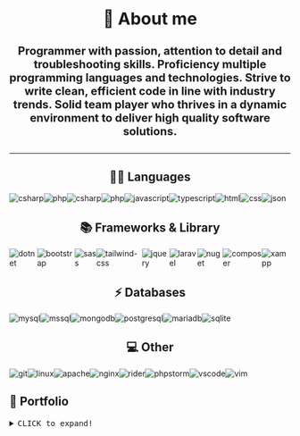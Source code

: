 <h1 style="text-align: center; font-size: 30px;">🚀 About me</h1>

<h4 style="font-size: 20px; text-align: center;">Programmer with passion, attention to detail and troubleshooting skills. Proficiency multiple programming languages and technologies. Strive to write clean, efficient code in line with industry trends. Solid team player who thrives in a dynamic environment to deliver high quality software solutions.</h4><hr>

<h2 style="text-align: center">👩‍💻 Languages</h2>

<div style="display: flex;">
<img src="https://img.shields.io/badge/C%23-239120?style=for-the-badge&logo=csharp&logoColor=white" alt="csharp">
<img src="https://img.shields.io/badge/PHP-777BB4?style=for-the-badge&logo=php&logoColor=white" alt="php">
<img src="https://img.shields.io/badge/C%23-239120?style=for-the-badge&logo=csharp&logoColor=white" alt="csharp"> <img src="https://img.shields.io/badge/PHP-777BB4?style=for-the-badge&logo=php&logoColor=white" alt="php">
<img src="https://img.shields.io/badge/JavaScript-323330?style=for-the-badge&logo=javascript&logoColor=F7DF1E" alt="javascript">
<img src="https://img.shields.io/badge/TypeScript-007ACC?style=for-the-badge&logo=typescript&logoColor=white" alt="typescript">
<img src="https://img.shields.io/badge/HTML5-E34F26?style=for-the-badge&logo=html5&logoColor=white" alt="html">
<img src="https://img.shields.io/badge/CSS3-1572B6?style=for-the-badge&logo=css3&logoColor=white" alt="css">
<img src="https://img.shields.io/badge/json-5E5C5C?style=for-the-badge&logo=json&logoColor=white" alt="json">
</div>

<h2 style="text-align: center">📚 Frameworks & Library</h2>

<div style="display: flex;">
<img src="https://img.shields.io/badge/.NET-512BD4?style=for-the-badge&logo=dotnet&logoColor=white" alt="dotnet">
<img src="https://img.shields.io/badge/Bootstrap-563D7C?style=for-the-badge&logo=bootstrap&logoColor=white" alt="bootstrap">
<img src="https://img.shields.io/badge/Sass-CC6699?style=for-the-badge&logo=sass&logoColor=white" alt="sass">
<img src="https://img.shields.io/badge/Tailwind_CSS-38B2AC?style=for-the-badge&logo=tailwind-css&logoColor=white" alt="tailwind-css">
<img src="https://img.shields.io/badge/jQuery-0769AD?style=for-the-badge&logo=jquery&logoColor=white" alt="jquery">
<img src="https://img.shields.io/badge/Laravel-FF2D20?style=for-the-badge&logo=laravel&logoColor=white" alt="laravel">
<img src="https://img.shields.io/badge/NuGet-004880?style=for-the-badge&logo=nuget&logoColor=white" alt="nuget">
<img src="https://img.shields.io/badge/Composer-885630?style=for-the-badge&logo=Composer&logoColor=white" alt="composer">
<img src="https://img.shields.io/badge/Xampp-F37623?style=for-the-badge&logo=xampp&logoColor=white" alt="xampp">
</div>


<h2 style="text-align: center">⚡ Databases</h2>

<div style="display: flex;">
<img src="https://img.shields.io/badge/MySQL-005C84?style=for-the-badge&logo=mysql&logoColor=white" alt="mysql">
<img src="https://img.shields.io/badge/Microsoft%20SQL%20Server-CC2927?style=for-the-badge&logo=microsoft%20sql%20server&logoColor=white" alt="mssql">
<img src="https://img.shields.io/badge/MongoDB-4EA94B?style=for-the-badge&logo=mongodb&logoColor=white" alt="mongodb">
<img src="https://img.shields.io/badge/PostgreSQL-316192?style=for-the-badge&logo=postgresql&logoColor=white" alt="postgresql">
<img src="https://img.shields.io/badge/MariaDB-003545?style=for-the-badge&logo=mariadb&logoColor=white" alt="mariadb">
<img src="https://img.shields.io/badge/Sqlite-003B57?style=for-the-badge&logo=sqlite&logoColor=white" alt="sqlite">
</div>

<h2 style="text-align: center">💻 Other</h2>

<div style="display: flex;">
<img src="https://img.shields.io/badge/GIT-E44C30?style=for-the-badge&logo=git&logoColor=white" alt="git">
<img src="https://img.shields.io/badge/Linux-FCC624?style=for-the-badge&logo=linux&logoColor=black" alt="linux">
<img src="https://img.shields.io/badge/Apache-D22128?style=for-the-badge&logo=Apache&logoColor=white" alt="apache">
<img src="https://img.shields.io/badge/Nginx-009639?style=for-the-badge&logo=nginx&logoColor=white" alt="nginx">
<img src="https://img.shields.io/badge/Rider-000000?style=for-the-badge&logo=Rider&logoColor=white" alt="rider">
<img src="https://camo.githubusercontent.com/03a9e5fb9d496218f40112087616f54d5f907d39fb33447808224a34b1a1e449/687474703a2f2f696d672e736869656c64732e696f2f62616467652f2d50485053746f726d2d3138313731373f7374796c653d666f722d7468652d6261646765266c6f676f3d70687073746f726d266c6f676f436f6c6f723d7768697465" alt="phpstorm">
<img src="https://img.shields.io/badge/VSCode-0078D4?style=for-the-badge&logo=visual%20studio%20code&logoColor=white" alt="vscode">
<img src="https://img.shields.io/badge/VIM-%2311AB00.svg?&style=for-the-badge&logo=vim&logoColor=white" alt="vim">
</div>


<h2>🧐 Portfolio</h2>

<details>

<summary><kbd><kbd>CLICK</kbd> to expand!</kbd></summary>

<h3><a href="https://github.com/A252dev/UFOPay">1. UFOPay</a></h3>
<blockquote>Banking system with the possibility of registration, authorization. It is possible to change your data, as well as replenish and convert currency. During conversion API is used to get the current exchange rate. At the moment the service is under development, but you can already try the demo version of the project: <a href="https://ufopay.io/">https://ufopay.io</a></blockquote><br>
<img src="https://img.shields.io/badge/C%23-239120?style=for-the-badge&logo=csharp&logoColor=white" alt="csharp"> <img src="https://img.shields.io/badge/.NET-512BD4?style=for-the-badge&logo=dotnet&logoColor=white" alt="dotnet">
<img src="https://img.shields.io/badge/jQuery-0769AD?style=for-the-badge&logo=jquery&logoColor=white" alt="jquery"> <img src="https://img.shields.io/badge/MySQL-005C84?style=for-the-badge&logo=mysql&logoColor=white" alt="mysql"> <img src="https://img.shields.io/badge/Nginx-009639?style=for-the-badge&logo=nginx&logoColor=white" alt="nginx"><br><img src="./src/img/ufopay_maket.png" alt="ufopay_maket">


<h3><a href="https://github.com/A252dev/Ebalo">2. Ebalo</a></h3>
<blockquote>Failed messenger with the ability to correspond between users. Although judging by its name it was designed for that. You can evaluate the alpha version of this "masterpiece" by clicking here: <a href="http://www.ebalo.org/">http://www.ebalo.org</a></blockquote><br>
<img src="https://img.shields.io/badge/PHP-777BB4?style=for-the-badge&logo=php&logoColor=white" alt="php"> <img src="https://img.shields.io/badge/Laravel-FF2D20?style=for-the-badge&logo=laravel&logoColor=white" alt="laravel"> <img src="https://img.shields.io/badge/MySQL-005C84?style=for-the-badge&logo=mysql&logoColor=white" alt="mysql"> <img src="https://img.shields.io/badge/Apache-D22128?style=for-the-badge&logo=Apache&logoColor=white" alt="apache"><br><img src="./src/img/ebalo_maket.png">

<h3><a href="https://github.com/A252dev/MailSorter">3. MailSorter</a></h3>
<blockquote>A script that takes data from a txt file and sorts it by keyword, e.g. outlook.com</blockquote><br>
<img src="https://img.shields.io/badge/C%23-239120?style=for-the-badge&logo=csharp&logoColor=white" alt="csharp"> <img src="https://img.shields.io/badge/Windows-0078D6?style=for-the-badge&logo=windows&logoColor=white" alt="windows">

<h3><a href="https://github.com/A252dev/DiamondStealer">4. DiamondStealer</a></h3>
<blockquote>Automated bot, server part and the stealer itself. It can scan and decrypt data from the following browsers: Firefox, Edge, Chrome and Opera.</blockquote><br>
<img src="https://img.shields.io/badge/C%23-239120?style=for-the-badge&logo=csharp&logoColor=white" alt="csharp"> <img src="https://img.shields.io/badge/Windows-0078D6?style=for-the-badge&logo=windows&logoColor=white" alt="windows"> <img src="https://img.shields.io/badge/Telegram-2CA5E0?style=for-the-badge&logo=telegram&logoColor=white" alt="telegram">

<h3><a href="https://github.com/A252dev/TGShop">5. TGShop</a></h3>
<blockquote>Automated bot store to sell your products. Product categories and automatic giveaway on purchase are present.</blockquote><br>
<img src="https://img.shields.io/badge/C%23-239120?style=for-the-badge&logo=csharp&logoColor=white" alt="csharp"> <img src="https://img.shields.io/badge/Telegram-2CA5E0?style=for-the-badge&logo=telegram&logoColor=white" alt="telegram"> <img src="https://img.shields.io/badge/MySQL-005C84?style=for-the-badge&logo=mysql&logoColor=white" alt="mysql">

<h3><a href="https://github.com/A252dev/BlazorUFO">6. BlazorUFO</a></h3>
<blockquote>Displayed part of my UFOPay project.</blockquote><br>
<img src="https://img.shields.io/badge/C%23-239120?style=for-the-badge&logo=csharp&logoColor=white" alt="csharp"> <img src="https://img.shields.io/badge/.NET-512BD4?style=for-the-badge&logo=dotnet&logoColor=white" alt="dotnet"> <br><img src="./src/img/blazorUFO_maket.png" alt="blazorUFO_maket"><br>

<hr>

</details>
